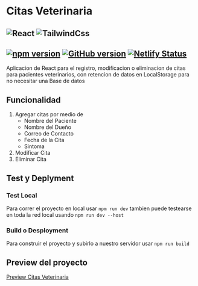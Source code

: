 # Citas Veterinaria

  ![React](https://github.com/rahul-jha98/README_icons/blob/main/language_and_tools/square/react/react.png?raw=true)
  ![TailwindCss](https://cdn.icon-icons.com/icons2/2107/PNG/72/file_type_tailwind_icon_130128.png)
---
  [![npm version](https://badge.fury.io/js/npm.svg)](https://badge.fury.io/js/npm)
  [![GitHub version](https://badge.fury.io/gh/Milomyth%2Fcitas-react.svg)](https://badge.fury.io/gh/Milomyth%2Fcitas-react)
  [![Netlify Status](https://api.netlify.com/api/v1/badges/78660386-106a-4c27-a05c-df4af3cd6f2c/deploy-status)](https://app.netlify.com/sites/superlative-halva-959ce0/deploys)
---
Aplicacion de React para el registro, modificacion o eliminacion de citas para pacientes veterinarios, con retencion de datos en LocalStorage para no necesitar una Base de datos 

## Funcionalidad
1. Agregar citas por medio de
    * Nombre del Paciente
    * Nombre del Dueño
    * Correo de Contacto
    * Fecha de la Cita
    * Sintoma
2. Modificar Cita
3. Eliminar Cita

## Test y Deplyment
### Test Local
Para correr el proyecto en local usar `npm run dev` tambien puede testearse en toda la red local usando `npm run dev --host`
### Build o Desployment
Para construir el proyecto y subirlo a nuestro servidor usar `npm run build`

## Preview del proyecto
[Preview Citas Veterinaria](https://superlative-halva-959ce0 "Citas Veterinaria")

